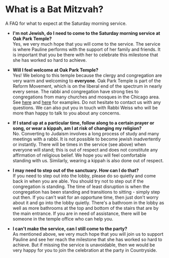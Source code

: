 # What is a Bat Mitzvah?

A FAQ for what to expect at the Saturday morning service.

- **I'm not Jewish, do I need to come to the Saturday morning service at Oak Park Temple?**<BR/>
Yes, we very much hope that you will come to the service. The service is where Pauline performs with the support of her family and friends. It is important that you be there with her to celebrate this milestone that she has worked so hard to achieve. 

- **Will I feel welcome at Oak Park Temple?**<BR/>
Yes! We belong to this temple because the clergy and congregation are very warm and welcoming to **everyone**. Oak Park Temple is part of the Reform Movement, which is on the liberal end of the spectrum in nearly every sense. The rabbi and congregation have strong ties to congregations from many churches and mosques in the Chicago area. See [here](http://abc7chicago.com/religion/building-bridges-between-muslim-jewish-communities-in-oak-park/1670287/) and [here](http://www.oakpark.com/Community/Blogs/11-14-2017/Out-of-many-faiths,-one-service/) for examples. Do not hesitate to contact us with any questions. We can also put you in touch with Rabbi Weiss who will be more than happy to talk to you about any concerns.

- **If I stand up at a particular time, follow along to a certain prayer or song, or wear a kippah, am I at risk of changing my religion?**<BR/>
No. Converting to Judaism involves a long process of study and many meetings with a rabbi. It is not possible to become jewish inadvertently or instantly. There will be times in the service (see above) when everyone will stand; this is out of respect and does not constitute any affirmation of religious belief. We hope you will feel comfortable standing with us. Similarly, wearing a kippah is also done out of respect. 

- **I may need to step out of the sanctuary. How can I do that?**<BR/>
If you need to step out into the lobby, please do so quietly and come back in when you are able. You should try not to step out if the congregation is standing. The time of least disruption is when the congregation has been standing and transitions to sitting - simply step out then. If you can't wait for an opportune time, then just don't worry about it and go into the lobby quietly. There's a bathroom in the lobby as well as more bathrooms at the top and bottom of the stairs that are by the main entrance. If you are in need of assistance, there will be someone in the temple office who can help you. 

- **I can't make the service, can I still come to the party?**<BR/>
As mentioned above, we very much hope that you will join us to support Pauline and see her reach the milestone that she has worked so hard to achieve. But if missing the service is unavoidable, then we would be very happy for you to join the celebration at the party in Countryside. 
